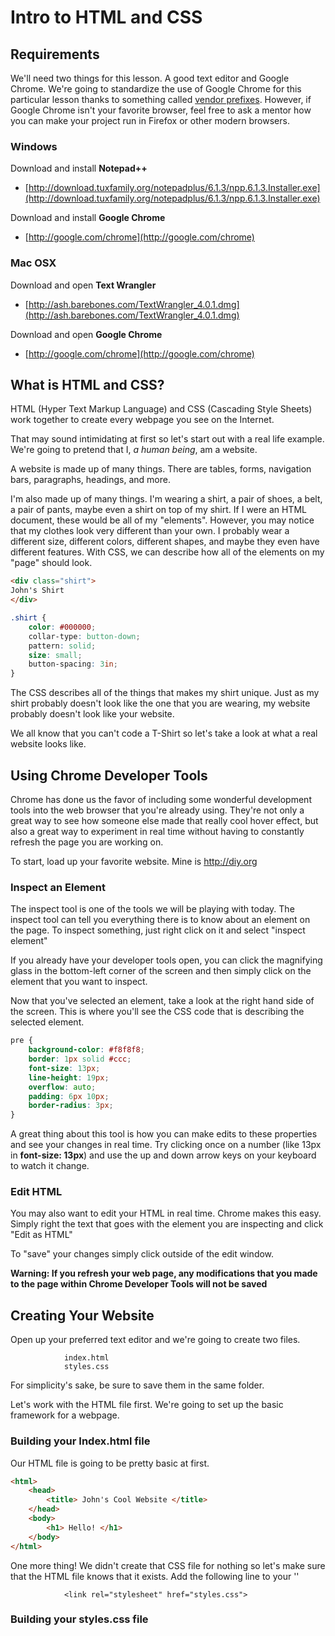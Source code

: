 # Intro to HTML and CSS

## Requirements

We'll need two things for this lesson. A good text editor and Google Chrome. We're going to standardize the use of Google Chrome for this particular lesson thanks to something called [vendor prefixes](http://css-tricks.com/how-to-deal-with-vendor-prefixes/). However, if Google Chrome isn't your favorite browser, feel free to ask a mentor how you can make your project run in Firefox or other modern browsers.

### Windows

Download and install **Notepad++**

* [http://download.tuxfamily.org/notepadplus/6.1.3/npp.6.1.3.Installer.exe](http://download.tuxfamily.org/notepadplus/6.1.3/npp.6.1.3.Installer.exe)

Download and install **Google Chrome**
* [http://google.com/chrome](http://google.com/chrome)

### Mac OSX

Download and open **Text Wrangler**

* [http://ash.barebones.com/TextWrangler_4.0.1.dmg](http://ash.barebones.com/TextWrangler_4.0.1.dmg)

Download and open **Google Chrome**

* [http://google.com/chrome](http://google.com/chrome)

## What is HTML and CSS?

HTML (Hyper Text Markup Language) and CSS (Cascading Style Sheets) work together to create every webpage you see on the Internet. 

That may sound intimidating at first so let's start out with a real life example. We're going to pretend that I, *a human being*, am a website.

A website is made up of many things. There are tables, forms, navigation bars, paragraphs, headings, and more. 

I'm also made up of many things. I'm wearing a shirt, a pair of shoes, a belt, a pair of pants, maybe even a shirt on top of my shirt. If I were an HTML document, these would be all of my "elements". However, you may notice that my clothes look very different than your own. I probably wear a different size, different colors, different shapes, and maybe they even have different features.  With CSS, we can describe how all of the elements on my "page" should look.

```html
<div class="shirt"> 
John's Shirt
</div>
```

```css
.shirt {
	color: #000000;
	collar-type: button-down;
	pattern: solid;
	size: small;
	button-spacing: 3in;
}
```

The CSS describes all of the things that makes my shirt unique. Just as my shirt probably doesn't look like the one that you are wearing, my website probably doesn't look like your website. 

We all know that you can't code a T-Shirt so let's take a look at what a real website looks like. 

## Using Chrome Developer Tools

Chrome has done us the favor of including some wonderful development tools into the web browser that you're already using. They're not only a great way to see how someone else made that really cool hover effect, but also a great way to experiment in real time without having to constantly refresh the page you are working on.

To start, load up your favorite website. Mine is http://diy.org

### Inspect an Element

The inspect tool is one of the tools we will be playing with today. The inspect tool can tell you everything there is to know about an element on the page. To inspect something, just right click on it and select "inspect element"

If you already have your developer tools open, you can click the magnifying glass in the bottom-left corner of the screen and then simply click on the element that you want to inspect.

Now that you've selected an element, take a look at the right hand side of the screen. This is where you'll see the CSS code that is describing the selected element. 

```css				
pre {
	background-color: #f8f8f8;
	border: 1px solid #ccc;
	font-size: 13px;
	line-height: 19px;
	overflow: auto;
	padding: 6px 10px;
	border-radius: 3px;
}
```

A great thing about this tool is how you can make edits to these   properties and see your changes in real time. Try clicking once on a number (like 13px in **font-size: 13px**) and use the up and down arrow keys on your keyboard to watch it change.

### Edit HTML

You may also want to edit your HTML in real time. Chrome makes this easy. Simply right the text that goes with the element you are inspecting and click "Edit as HTML"

To "save" your changes simply click outside of the edit window.

**Warning: If you refresh your web page, any modifications that you made to the page within Chrome Developer Tools will not be saved**

## Creating Your Website

Open up your preferred text editor and we're going to create two files. 

				index.html
 				styles.css

For simplicity's sake, be sure to save them in the same folder.

Let's work with the HTML file first. We're going to set up the basic framework for a webpage.

### Building your Index.html file

Our HTML file is going to be pretty basic at first. 

```html
<html> 
	<head>
		<title> John's Cool Website </title>
	</head>
	<body>
		<h1> Hello! </h1>
	</body>
</html>
```

One more thing! We didn't create that CSS file for nothing so let's make sure that the HTML file knows that it exists. Add the following line to your '<head>'

				<link rel="stylesheet" href="styles.css">

### Building your styles.css file

		

